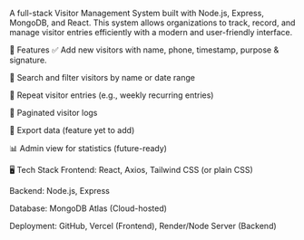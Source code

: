 A full-stack Visitor Management System built with Node.js, Express, MongoDB, and React. This system allows organizations to track, record, and manage visitor entries efficiently with a modern and user-friendly interface.

🔧 Features
✅ Add new visitors with name, phone, timestamp, purpose & signature.

🔎 Search and filter visitors by name or date range

📅 Repeat visitor entries (e.g., weekly recurring entries)

🧾 Paginated visitor logs

📂 Export data (feature yet to add)

📊 Admin view for statistics (future-ready)

🖥️ Tech Stack
Frontend: React, Axios, Tailwind CSS (or plain CSS)

Backend: Node.js, Express

Database: MongoDB Atlas (Cloud-hosted)

Deployment: GitHub, Vercel (Frontend), Render/Node Server (Backend)
